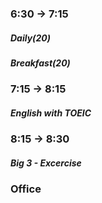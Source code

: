 ### 6:30 -> 7:15
##### Daily(20) 
##### Breakfast(20)

### 7:15 -> 8:15
##### English with TOEIC

###  8:15 -> 8:30
##### Big 3 - Excercise

### Office 
